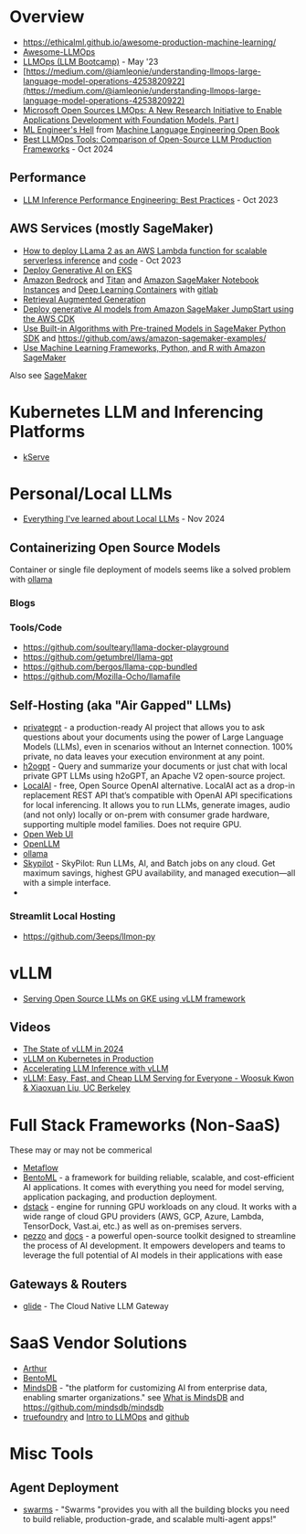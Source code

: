 # Overview
- https://ethicalml.github.io/awesome-production-machine-learning/
- [Awesome-LLMOps](https://github.com/tensorchord/Awesome-LLMOps/)
- [LLMOps (LLM Bootcamp)](https://www.youtube.com/watch?v=Fquj2u7ay40) - May '23
- [https://medium.com/@iamleonie/understanding-llmops-large-language-model-operations-4253820922](https://medium.com/@iamleonie/understanding-llmops-large-language-model-operations-4253820922)
- [Microsoft Open Sources LMOps: A New Research Initiative to Enable Applications Development with Foundation Models, Part I](https://medium.com/towards-artificial-intelligence/microsoft-open-sources-lmops-a-new-research-initiative-to-enable-applications-development-with-d6d7e7ca2059)
- [ML Engineer's Hell](https://github.com/stas00/ml-engineering/blob/master/insights/ai-battlefield.md#ml-engineers-hell) from [Machine Language Engineering Open Book](https://github.com/stas00/ml-engineering/tree/master)
- [Best LLMOps Tools: Comparison of Open-Source LLM Production Frameworks](https://winder.ai/llmops-tools-comparison-open-source-llm-production-frameworks/) - Oct 2024

## Performance
- [LLM Inference Performance Engineering: Best Practices](https://www.databricks.com/blog/llm-inference-performance-engineering-best-practices) - Oct 2023

## AWS Services (mostly SageMaker)
- [How to deploy LLama 2 as an AWS Lambda function for scalable serverless inference](https://aws.plainenglish.io/guide-for-running-llama-2-using-llama-cpp-on-aws-fargate-7086bcd1ed3c) and [code](https://github.com/penkow/llama-lambda) - Oct 2023
- [Deploy Generative AI on EKS](https://aws.amazon.com/blogs/containers/deploy-generative-ai-models-on-amazon-eks/)
- [Amazon Bedrock](https://aws.amazon.com/bedrock/) and [Titan](https://aws.amazon.com/bedrock/titan/) and 
[Amazon SageMaker Notebook Instances](https://docs.aws.amazon.com/sagemaker/latest/dg/nbi.html) and [Deep Learning Containers](https://docs.aws.amazon.com/deep-learning-containers/latest/devguide/what-is-dlc.html) with [gitlab](https://github.com/aws/deep-learning-containers)
- [Retrieval Augmented Generation](https://docs.aws.amazon.com/sagemaker/latest/dg/jumpstart-foundation-models-customize-rag.html) 
- [Deploy generative AI models from Amazon SageMaker JumpStart using the AWS CDK](https://github.com/aws-samples/generative-ai-sagemaker-cdk-demo)
- [Use Built-in Algorithms with Pre-trained Models in SageMaker Python SDK](https://sagemaker.readthedocs.io/en/stable/overview.html#use-sagemaker-jumpstart-algorithms-with-pretrained-models) and https://github.com/aws/amazon-sagemaker-examples/
- [Use Machine Learning Frameworks, Python, and R with Amazon SageMaker](https://docs.aws.amazon.com/sagemaker/latest/dg/frameworks.html) 

Also see [SageMaker](../aws/sagemaker.md)

# Kubernetes LLM and Inferencing Platforms
- [kServe](https://kserve.github.io/website/latest/)


# Personal/Local LLMs
- [Everything I've learned about Local LLMs](https://nullprogram.com/blog/2024/11/10/) - Nov 2024

## Containerizing Open Source Models
Container or single file deployment of models seems like a solved problem with [ollama](https://ollama.com/)

### Blogs

### Tools/Code 
- https://github.com/soulteary/llama-docker-playground
- https://github.com/getumbrel/llama-gpt
- https://github.com/bergos/llama-cpp-bundled
- https://github.com/Mozilla-Ocho/llamafile

## Self-Hosting (aka "Air Gapped" LLMs) 
- [privategpt](https://github.com/zylon-ai/private-gpt) - a production-ready AI project that allows you to ask questions about your documents using the power of Large Language Models (LLMs), even in scenarios without an Internet connection. 100% private, no data leaves your execution environment at any point.
- [h2ogpt](https://github.com/h2oai/h2ogpt) - Query and summarize your documents or just chat with local private GPT LLMs using h2oGPT, an Apache V2 open-source project.
- [LocalAI](https://github.com/mudler/LocalAI) - free, Open Source OpenAI alternative. LocalAI act as a drop-in replacement REST API that’s compatible with OpenAI API specifications for local inferencing. It allows you to run LLMs, generate images, audio (and not only) locally or on-prem with consumer grade hardware, supporting multiple model families. Does not require GPU.
- [Open Web UI](https://github.com/open-webui/open-webui)
- [OpenLLM](https://github.com/bentoml/OpenLLM)
- [ollama](https://github.com/ollama/ollama)
- [Skypilot](https://github.com/skypilot-org/skypilot) - SkyPilot: Run LLMs, AI, and Batch jobs on any cloud. Get maximum savings, highest GPU availability, and managed execution—all with a simple interface.
- 

### Streamlit Local Hosting
- https://github.com/3eeps/llmon-py


# vLLM
- [Serving Open Source LLMs on GKE using vLLM framework](https://medium.com/google-cloud/serving-open-source-llms-on-gke-using-vllm-framework-5e522b3679ee)


## Videos
- [The State of vLLM in 2024](https://www.youtube.com/watch?v=4HPRf9nDZ6Q)
- [vLLM on Kubernetes in Production](https://www.youtube.com/watch?v=t0iJGEG0IXk)
- [Accelerating LLM Inference with vLLM](https://www.youtube.com/watch?v=qBFENFjKE-M)
- [vLLM: Easy, Fast, and Cheap LLM Serving for Everyone - Woosuk Kwon & Xiaoxuan Liu, UC Berkeley](https://www.youtube.com/watch?v=9ih0EmcXRHE)


# Full Stack Frameworks (Non-SaaS)
These may or may not be commerical 

- [Metaflow](https://github.com/Netflix/metaflow) 
- [BentoML](https://github.com/bentoml/BentoML) - a framework for building reliable, scalable, and cost-efficient AI applications. It comes with everything you need for model serving, application packaging, and production deployment.
- [dstack](https://github.com/dstackai/dstack) - engine for running GPU workloads on any cloud. It works with a wide range of cloud GPU providers (AWS, GCP, Azure, Lambda, TensorDock, Vast.ai, etc.) as well as on-premises servers.
- [pezzo](https://github.com/pezzolabs/pezzo) and [docs](https://docs.pezzo.ai/introduction/what-is-pezzo) - a powerful open-source toolkit designed to streamline the process of AI development. It empowers developers and teams to leverage the full potential of AI models in their applications with ease

## Gateways & Routers
 - [glide](https://github.com/EinStack/glide) - The Cloud Native LLM Gateway

# SaaS Vendor Solutions
- [Arthur](https://www.arthur.ai/) 
- [BentoML](https://www.bentoml.com/cloud) 
- [MindsDB](https://mindsdb.com/) - "the platform for customizing AI from enterprise data, enabling smarter organizations." see [What is MindsDB](https://docs.mindsdb.com/what-is-mindsdb) and https://github.com/mindsdb/mindsdb
- [truefoundry](https://www.truefoundry.com/llmops) and [Intro to LLMOps](https://docs.truefoundry.com/docs/introduction-1) and [github](https://github.com/truefoundry)


# Misc Tools

## Agent Deployment
- [swarms](https://github.com/kyegomez/swarms) - "Swarms "provides you with all the building blocks you need to build reliable, production-grade, and scalable multi-agent apps!"

